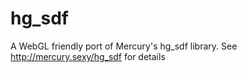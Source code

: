 # hg_sdf
A WebGL friendly port of Mercury's hg_sdf library.
See http://mercury.sexy/hg_sdf for details
